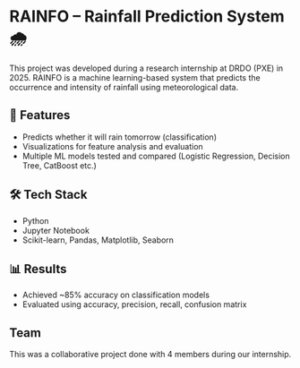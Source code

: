 # RAINFO – Rainfall Prediction System 🌧️

This project was developed during a research internship at DRDO (PXE) in 2025. RAINFO is a machine learning-based system that predicts the occurrence and intensity of rainfall using meteorological data.

## 📌 Features
- Predicts whether it will rain tomorrow (classification)
- Visualizations for feature analysis and evaluation
- Multiple ML models tested and compared (Logistic Regression, Decision Tree, CatBoost etc.)

## 🛠️ Tech Stack
- Python
- Jupyter Notebook
- Scikit-learn, Pandas, Matplotlib, Seaborn

## 📊 Results
- Achieved ~85% accuracy on classification models
- Evaluated using accuracy, precision, recall, confusion matrix

##  Team
This was a collaborative project done with 4 members during our internship.

